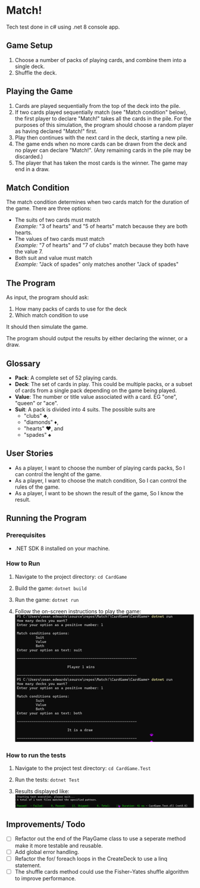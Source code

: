 # Match!
Tech test done in c# using .net 8 console app.

## Game Setup
1. Choose a number of packs of playing cards, and combine them into a single deck.
2. Shuffle the deck.

## Playing the Game
1. Cards are played sequentially from the top of the deck into the pile.
2. If two cards played sequentially match (see "Match condition" below), the first player to declare "Match!" takes all the cards in the pile. For the purposes of this simulation, the program should choose a random player as having declared "Match!" first.
3. Play then continues with the next card in the deck, starting a new pile. 
4. The game ends when no more cards can be drawn from the deck and no player can declare "Match!". (Any remaining cards in the pile may be discarded.)
5. The player that has taken the most cards is the winner. The game may end in a draw.

## Match Condition
The match condition determines when two cards match for the duration of the game. There are three options:
- The suits of two cards must match  
  *Example:* "3 of hearts" and "5 of hearts" match because they are both hearts.
- The values of two cards must match  
  *Example:* "7 of hearts" and "7 of clubs" match because they both have the value 7.
- Both suit and value must match  
  *Example:* "Jack of spades" only matches another "Jack of spades"

## The Program
As input, the program should ask:
1. How many packs of cards to use for the deck
2. Which match condition to use

It should then simulate the game.

The program should output the results by either declaring the winner, or a draw.

## Glossary
- **Pack**: A complete set of 52 playing cards.
- **Deck**: The set of cards in play. This could be multiple packs, or a subset of cards from a single pack depending on the game being played.
- **Value**: The number or title value associated with a card. EG "one", "queen" or "ace".
- **Suit**: A pack is divided into 4 suits. The possible suits are
  - "clubs" ♣️,
  - "diamonds" ♦️,
  - "hearts" ♥️, and
  - "spades" ♠️

## User Stories
- As a player, I want to choose the number of playing cards packs, So I can control the lenght of the game.
- As a player, I want to choose the match condition, So I can control the rules of the game.
- As a player, I want to be shown the result of the game, So I know the result.

## Running the Program

### Prerequisites
- .NET SDK 8 installed on your machine.

### How to Run

1. Navigate to the project directory: ```cd CardGame ```

2. Build the game: ```dotnet build```

3. Run the game: ```dotnet run```

4. Follow the on-screen instructions to play the game:
![ALT TEX](https://github.com/bear99a9/CardGame/blob/main/ReadmeImageGame.png "Game ScreenShot")

### How to run the tests

1. Navigate to the project test directory: ```cd CardGame.Test ```

2. Run the tests: ```dotnet Test```

3. Results displayed like:
![ALT TEX](https://github.com/bear99a9/CardGame/blob/main/ReadmeImageTest.png "Testing ScreenShot")

## Improvements/ Todo
- [ ] Refactor out the end of the PlayGame class to use a seperate method make it more testable and reusable.
- [ ] Add global error handling.
- [ ] Refactor the for/ foreach loops in the CreateDeck to use a linq statement.
- [ ] The shuffle cards method could use the Fisher–Yates shuffle algorithm to improve performance. 
